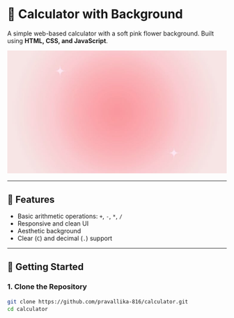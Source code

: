 # 🌸 Calculator with Background

A simple web-based calculator with a soft pink flower background. Built using **HTML, CSS, and JavaScript**.

![Screenshot](background.jpeg)

---

## 🧮 Features

- Basic arithmetic operations: `+`, `-`, `*`, `/`
- Responsive and clean UI
- Aesthetic background
- Clear (`C`) and decimal (`.`) support

---

## 🚀 Getting Started

### 1. Clone the Repository

```bash
git clone https://github.com/pravallika-816/calculator.git
cd calculator
